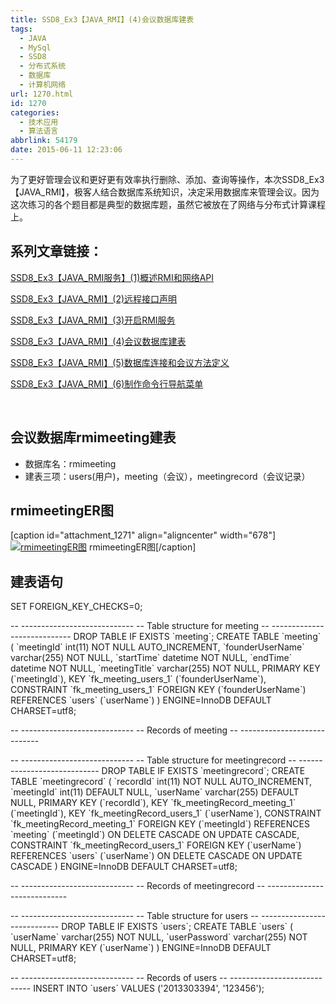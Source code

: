 ```yaml
---
title: SSD8_Ex3【JAVA_RMI】(4)会议数据库建表
tags:
  - JAVA
  - MySql
  - SSD8
  - 分布式系统
  - 数据库
  - 计算机网络
url: 1270.html
id: 1270
categories:
  - 技术应用
  - 算法语言
abbrlink: 54179
date: 2015-06-11 12:23:06
---
```


为了更好管理会议和更好更有效率执行删除、添加、查询等操作，本次SSD8\_Ex3【JAVA\_RMI】，极客人结合数据库系统知识，决定采用数据库来管理会议。因为这次练习的各个题目都是典型的数据库题，虽然它被放在了网络与分布式计算课程上。

系列文章链接：
-------

[SSD8\_Ex3【JAVA\_RMI服务】(1)概述RMI和网络API](http://wangbaiyuan.cn/ssd8-ex3-java-rmi-services-1-an-overview-of-rmi-and-web-api.html)

[SSD8\_Ex3【JAVA\_RMI】(2)远程接口声明](http://wangbaiyuan.cn/ssd8-ex3-java-rmi-2-remote-interface-declarations.html)

[SSD8\_Ex3【JAVA\_RMI】(3)开启RMI服务](http://wangbaiyuan.cn/ssd8-ex3-java-rmi-3-open-the-rmi-service.html)

[SSD8\_Ex3【JAVA\_RMI】(4)会议数据库建表](http://wangbaiyuan.cn/ssd8-ex3-java-rmi-4-the-conference-database-tables.html)

[SSD8\_Ex3【JAVA\_RMI】(5)数据库连接和会议方法定义](http://wangbaiyuan.cn/ssd8-ex3-java-rmi-5-the-database-connection-and-session-method-definition.html)

[SSD8\_Ex3【JAVA\_RMI】(6)制作命令行导航菜单](http://wangbaiyuan.cn/java-rmi-6-making-the-command-line-navigation-menu.html)

 

会议数据库rmimeeting建表
-----------------

*   数据库名：rmimeeting
*   建表三项：users(用户)，meeting（会议），meetingrecord（会议记录）

rmimeetingER图
-------------

\[caption id="attachment_1271" align="aligncenter" width="678"\][![rmimeetingER图](http://wangbaiyuan.cn/wp-content/uploads/2015/06/wangbaiyuan.cn_2015-06-10_12-30-38.jpg)](http://wangbaiyuan.cn/wp-content/uploads/2015/06/wangbaiyuan.cn_2015-06-10_12-30-38.jpg) rmimeetingER图\[/caption\]

建表语句
----

SET FOREIGN\_KEY\_CHECKS=0;

\-\- \-\-\-\-\-\-\-\-\-\-\-\-\-\-\-\-\-\-\-\-\-\-\-\-\-\-\-\-
\-\- Table structure for meeting
\-\- \-\-\-\-\-\-\-\-\-\-\-\-\-\-\-\-\-\-\-\-\-\-\-\-\-\-\-\-
DROP TABLE IF EXISTS \`meeting\`;
CREATE TABLE \`meeting\` (
  \`meetingId\` int(11) NOT NULL AUTO_INCREMENT,
  \`founderUserName\` varchar(255) NOT NULL,
  \`startTime\` datetime NOT NULL,
  \`endTime\` datetime NOT NULL,
  \`meetingTitle\` varchar(255) NOT NULL,
  PRIMARY KEY (\`meetingId\`),
  KEY \`fk\_meeting\_users_1\` (\`founderUserName\`),
  CONSTRAINT \`fk\_meeting\_users_1\` FOREIGN KEY (\`founderUserName\`) REFERENCES \`users\` (\`userName\`)
) ENGINE=InnoDB DEFAULT CHARSET=utf8;

\-\- \-\-\-\-\-\-\-\-\-\-\-\-\-\-\-\-\-\-\-\-\-\-\-\-\-\-\-\-
\-\- Records of meeting
\-\- \-\-\-\-\-\-\-\-\-\-\-\-\-\-\-\-\-\-\-\-\-\-\-\-\-\-\-\-

\-\- \-\-\-\-\-\-\-\-\-\-\-\-\-\-\-\-\-\-\-\-\-\-\-\-\-\-\-\-
\-\- Table structure for meetingrecord
\-\- \-\-\-\-\-\-\-\-\-\-\-\-\-\-\-\-\-\-\-\-\-\-\-\-\-\-\-\-
DROP TABLE IF EXISTS \`meetingrecord\`;
CREATE TABLE \`meetingrecord\` (
  \`recordId\` int(11) NOT NULL AUTO_INCREMENT,
  \`meetingId\` int(11) DEFAULT NULL,
  \`userName\` varchar(255) DEFAULT NULL,
  PRIMARY KEY (\`recordId\`),
  KEY \`fk\_meetingRecord\_meeting_1\` (\`meetingId\`),
  KEY \`fk\_meetingRecord\_users_1\` (\`userName\`),
  CONSTRAINT \`fk\_meetingRecord\_meeting_1\` FOREIGN KEY (\`meetingId\`) REFERENCES \`meeting\` (\`meetingId\`) ON DELETE CASCADE ON UPDATE CASCADE,
  CONSTRAINT \`fk\_meetingRecord\_users_1\` FOREIGN KEY (\`userName\`) REFERENCES \`users\` (\`userName\`) ON DELETE CASCADE ON UPDATE CASCADE
) ENGINE=InnoDB DEFAULT CHARSET=utf8;

\-\- \-\-\-\-\-\-\-\-\-\-\-\-\-\-\-\-\-\-\-\-\-\-\-\-\-\-\-\-
\-\- Records of meetingrecord
\-\- \-\-\-\-\-\-\-\-\-\-\-\-\-\-\-\-\-\-\-\-\-\-\-\-\-\-\-\-

\-\- \-\-\-\-\-\-\-\-\-\-\-\-\-\-\-\-\-\-\-\-\-\-\-\-\-\-\-\-
\-\- Table structure for users
\-\- \-\-\-\-\-\-\-\-\-\-\-\-\-\-\-\-\-\-\-\-\-\-\-\-\-\-\-\-
DROP TABLE IF EXISTS \`users\`;
CREATE TABLE \`users\` (
  \`userName\` varchar(255) NOT NULL,
  \`userPassword\` varchar(255) NOT NULL,
  PRIMARY KEY (\`userName\`)
) ENGINE=InnoDB DEFAULT CHARSET=utf8;

\-\- \-\-\-\-\-\-\-\-\-\-\-\-\-\-\-\-\-\-\-\-\-\-\-\-\-\-\-\-
\-\- Records of users
\-\- \-\-\-\-\-\-\-\-\-\-\-\-\-\-\-\-\-\-\-\-\-\-\-\-\-\-\-\-
INSERT INTO \`users\` VALUES ('2013303394', '123456');